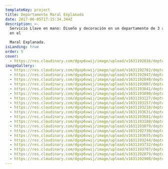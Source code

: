 ```yaml
---
templateKey: project
title: Departamento Maral Explanada
date: 2017-06-05T17:15:34.344Z
description: >-
  Servicio Llave en mano: Diseño y decoración en un departamento de 3 ambientes
  en el

  Maral Explanada.
isLanding: true
order: 5
cover:
  - https://res.cloudinary.com/dgxp6vwij/image/upload/v1631192816/deptoMaralExplanada/deptoMaralExplanada-3_tjl3wm.jpg
imageGallery:
  - https://res.cloudinary.com/dgxp6vwij/image/upload/v1631192782/deptoMaralExplanada/deptoMaralExplanada-2_hytkc3.jpg
  - https://res.cloudinary.com/dgxp6vwij/image/upload/v1631192947/deptoMaralExplanada/deptoMaralExplanada-7_da2ucf.jpg
  - https://res.cloudinary.com/dgxp6vwij/image/upload/v1631192848/deptoMaralExplanada/deptoMaralExplanada-4_vvh4mw.jpg
  - https://res.cloudinary.com/dgxp6vwij/image/upload/v1631193007/deptoMaralExplanada/deptoMaralExplanada-9_fo4gx6.jpg
  - https://res.cloudinary.com/dgxp6vwij/image/upload/v1631193041/deptoMaralExplanada/deptoMaralExplanada-10_h9asyn.jpg
  - https://res.cloudinary.com/dgxp6vwij/image/upload/v1631193098/deptoMaralExplanada/deptoMaralExplanada-12_p0f3ef.jpg
  - https://res.cloudinary.com/dgxp6vwij/image/upload/v1631193127/deptoMaralExplanada/deptoMaralExplanada-13_unnomo.jpg
  - https://res.cloudinary.com/dgxp6vwij/image/upload/v1631193157/deptoMaralExplanada/deptoMaralExplanada-14_poe4h5.jpg
  - https://res.cloudinary.com/dgxp6vwij/image/upload/v1631193218/deptoMaralExplanada/deptoMaralExplanada-16_slnh29.jpg
  - https://res.cloudinary.com/dgxp6vwij/image/upload/v1631193631/deptoMaralExplanada/deptoMaralExplanada-19_wiys18.jpg
  - https://res.cloudinary.com/dgxp6vwij/image/upload/v1631193681/deptoMaralExplanada/deptoMaralExplanada-21_g1xg7k.jpg
  - https://res.cloudinary.com/dgxp6vwij/image/upload/v1631193188/deptoMaralExplanada/deptoMaralExplanada-15_legoci.jpg
  - https://res.cloudinary.com/dgxp6vwij/image/upload/v1631193079/deptoMaralExplanada/deptoMaralExplanada-11_a1whlt.jpg
  - https://res.cloudinary.com/dgxp6vwij/image/upload/v1631192738/deptoMaralExplanada/deptoMaralExplanada-1_ysc2dm.jpg
  - https://res.cloudinary.com/dgxp6vwij/image/upload/v1631193655/deptoMaralExplanada/deptoMaralExplanada-20_pxtvaq.jpg
  - https://res.cloudinary.com/dgxp6vwij/image/upload/v1631193244/deptoMaralExplanada/deptoMaralExplanada-17_ryxq4y.jpg
  - https://res.cloudinary.com/dgxp6vwij/image/upload/v1631193732/deptoMaralExplanada/deptoMaralExplanada-23_ivt9nq.jpg
  - https://res.cloudinary.com/dgxp6vwij/image/upload/v1631193707/deptoMaralExplanada/deptoMaralExplanada-22_rujg3z.jpg
  - https://res.cloudinary.com/dgxp6vwij/image/upload/v1631192879/deptoMaralExplanada/deptoMaralExplanada-5_mdnkeu.jpg
  - https://res.cloudinary.com/dgxp6vwij/image/upload/v1631192908/deptoMaralExplanada/deptoMaralExplanada-6_m7pmqb.jpg
---
```

